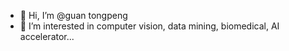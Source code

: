 - 👋 Hi, I’m @guan tongpeng
- 👀 I’m interested in computer vision, data mining, biomedical, AI accelerator...

<!---
guantongpeng/guantongpeng is a ✨ special ✨ repository because its `README.md` (this file) appears on your GitHub profile.
You can click the Preview link to take a look at your changes.
--->
